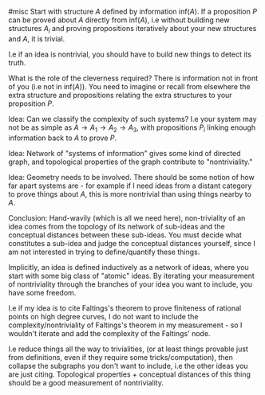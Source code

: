 #misc 
Start with structure $A$ defined by information inf$(A)$. If a proposition $P$ can be proved about $A$ directly from inf$(A)$, i.e without building new structures $A_i$ and proving propositions iteratively about your new structures and $A$, it is trivial. 

I.e if an idea is nontrivial, you should have to build new things to detect its truth. 

What is the role of the cleverness required? There is information not in front of you (i.e not in inf$(A)$). You need to imagine or recall from elsewhere the extra structure and propositions relating the extra structures to your proposition $P$.

Idea: Can we classify the complexity of such systems? I.e your system may not be as simple as $A \to A_1 \to A_2 \to A_3$, with propositions $P_i$ linking enough information back to $A$ to prove $P$. 

Idea: Network of "systems of information" gives some kind of directed graph, and topological properties of the graph contribute to "nontriviality." 

Idea: Geometry needs to be involved. There should be some notion of how far apart systems are - for example if I need ideas from a distant category to prove things about $A$, this is more nontrivial than using things nearby to $A$. 

Conclusion: Hand-wavily (which is all we need here), non-triviality of an idea comes from the topology of its network of sub-ideas and the conceptual distances between these sub-ideas. You must decide what constitutes a sub-idea and judge the conceptual distances yourself, since I am not interested in trying to define/quantify these things.

Implicitly, an idea is defined inductively as a network of ideas, where you start with some big class of "atomic" ideas. By iterating your measurement of nontriviality through the branches of your idea you want to include, you have some freedom.

I.e if my idea is to cite Faltings's theorem to prove finiteness of rational points on high degree curves, I do not want to include the complexity/nontriviality of Faltings's theorem in my measurement - so I wouldn't iterate and add the complexity of the Faltings' node. 

I.e reduce things all the way to trivialities, (or at least things provable just from definitions, even if they require some tricks/computation), then collapse the subgraphs you don't want to include, i.e the other ideas you are just citing. Topological properties + conceptual distances of this thing should be a good measurement of nontriviality.  
